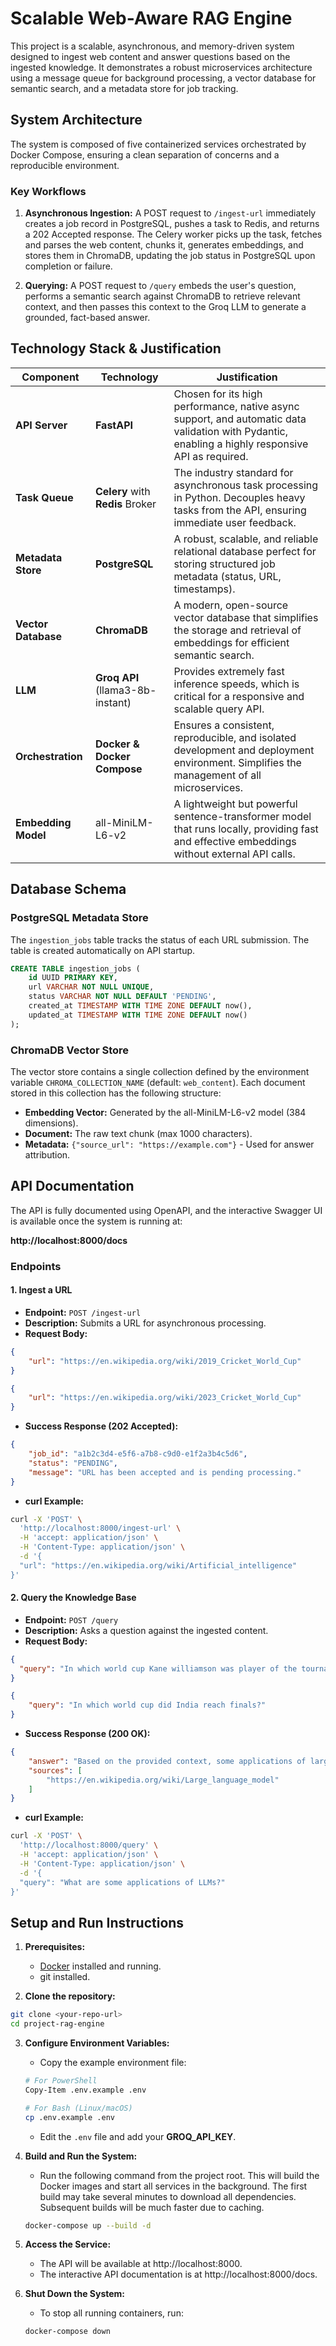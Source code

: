 # Scalable Web-Aware RAG Engine

This project is a scalable, asynchronous, and memory-driven system designed to ingest web content and answer questions based on the ingested knowledge. It demonstrates a robust microservices architecture using a message queue for background processing, a vector database for semantic search, and a metadata store for job tracking.

## System Architecture

The system is composed of five containerized services orchestrated by Docker Compose, ensuring a clean separation of concerns and a reproducible environment.

### Key Workflows

1. **Asynchronous Ingestion:** A POST request to `/ingest-url` immediately creates a job record in PostgreSQL, pushes a task to Redis, and returns a 202 Accepted response. The Celery worker picks up the task, fetches and parses the web content, chunks it, generates embeddings, and stores them in ChromaDB, updating the job status in PostgreSQL upon completion or failure.

2. **Querying:** A POST request to `/query` embeds the user's question, performs a semantic search against ChromaDB to retrieve relevant context, and then passes this context to the Groq LLM to generate a grounded, fact-based answer.

## Technology Stack & Justification

| **Component** | **Technology** | **Justification** |
|---------------|----------------|-------------------|
| **API Server** | **FastAPI** | Chosen for its high performance, native async support, and automatic data validation with Pydantic, enabling a highly responsive API as required. |
| **Task Queue** | **Celery** with **Redis** Broker | The industry standard for asynchronous task processing in Python. Decouples heavy tasks from the API, ensuring immediate user feedback. |
| **Metadata Store** | **PostgreSQL** | A robust, scalable, and reliable relational database perfect for storing structured job metadata (status, URL, timestamps). |
| **Vector Database** | **ChromaDB** | A modern, open-source vector database that simplifies the storage and retrieval of embeddings for efficient semantic search. |
| **LLM** | **Groq API** (llama3-8b-instant) | Provides extremely fast inference speeds, which is critical for a responsive and scalable query API. |
| **Orchestration** | **Docker & Docker Compose** | Ensures a consistent, reproducible, and isolated development and deployment environment. Simplifies the management of all microservices. |
| **Embedding Model** | all-MiniLM-L6-v2 | A lightweight but powerful sentence-transformer model that runs locally, providing fast and effective embeddings without external API calls. |

## Database Schema

### PostgreSQL Metadata Store

The `ingestion_jobs` table tracks the status of each URL submission. The table is created automatically on API startup.

```sql
CREATE TABLE ingestion_jobs (
    id UUID PRIMARY KEY,
    url VARCHAR NOT NULL UNIQUE,
    status VARCHAR NOT NULL DEFAULT 'PENDING',
    created_at TIMESTAMP WITH TIME ZONE DEFAULT now(),
    updated_at TIMESTAMP WITH TIME ZONE DEFAULT now()
);
```

### ChromaDB Vector Store

The vector store contains a single collection defined by the environment variable `CHROMA_COLLECTION_NAME` (default: `web_content`). Each document stored in this collection has the following structure:

- **Embedding Vector:** Generated by the all-MiniLM-L6-v2 model (384 dimensions).
- **Document:** The raw text chunk (max 1000 characters).
- **Metadata:** `{"source_url": "https://example.com"}` - Used for answer attribution.

## API Documentation

The API is fully documented using OpenAPI, and the interactive Swagger UI is available once the system is running at:

**http://localhost:8000/docs**

### Endpoints

#### 1. Ingest a URL

- **Endpoint:** `POST /ingest-url`
- **Description:** Submits a URL for asynchronous processing.
- **Request Body:**
```json
{
    "url": "https://en.wikipedia.org/wiki/2019_Cricket_World_Cup"
}
```
```json
{
    "url": "https://en.wikipedia.org/wiki/2023_Cricket_World_Cup"
}
```

- **Success Response (202 Accepted):**
```json
{
    "job_id": "a1b2c3d4-e5f6-a7b8-c9d0-e1f2a3b4c5d6",
    "status": "PENDING",
    "message": "URL has been accepted and is pending processing."
}
```

- **curl Example:**
```bash
curl -X 'POST' \
  'http://localhost:8000/ingest-url' \
  -H 'accept: application/json' \
  -H 'Content-Type: application/json' \
  -d '{
  "url": "https://en.wikipedia.org/wiki/Artificial_intelligence"
}'
```

#### 2. Query the Knowledge Base

- **Endpoint:** `POST /query`
- **Description:** Asks a question against the ingested content.
- **Request Body:**
```json
{
  "query": "In which world cup Kane williamson was player of the tournament?"
}
```

```json
{
    "query": "In which world cup did India reach finals?"
}
```

- **Success Response (200 OK):**
```json
{
    "answer": "Based on the provided context, some applications of large language models include being used as a base for chatbots such as ChatGPT, and in the development of foundation models.",
    "sources": [
        "https://en.wikipedia.org/wiki/Large_language_model"
    ]
}
```

- **curl Example:**
```bash
curl -X 'POST' \
  'http://localhost:8000/query' \
  -H 'accept: application/json' \
  -H 'Content-Type: application/json' \
  -d '{
  "query": "What are some applications of LLMs?"
}'
```

## Setup and Run Instructions

1. **Prerequisites:**
   - [Docker](https://www.docker.com/get-started/) installed and running.
   - git installed.

2. **Clone the repository:**
```bash
git clone <your-repo-url>
cd project-rag-engine
```

3. **Configure Environment Variables:**
   - Copy the example environment file:
   ```bash
   # For PowerShell
   Copy-Item .env.example .env
   
   # For Bash (Linux/macOS)
   cp .env.example .env
   ```
   
   - Edit the `.env` file and add your **GROQ_API_KEY**.

4. **Build and Run the System:**
   - Run the following command from the project root. This will build the Docker images and start all services in the background. The first build may take several minutes to download all dependencies. Subsequent builds will be much faster due to caching.
   ```bash
   docker-compose up --build -d
   ```

5. **Access the Service:**
   - The API will be available at http://localhost:8000.
   - The interactive API documentation is at http://localhost:8000/docs.

6. **Shut Down the System:**
   - To stop all running containers, run:
   ```bash
   docker-compose down
   ```

